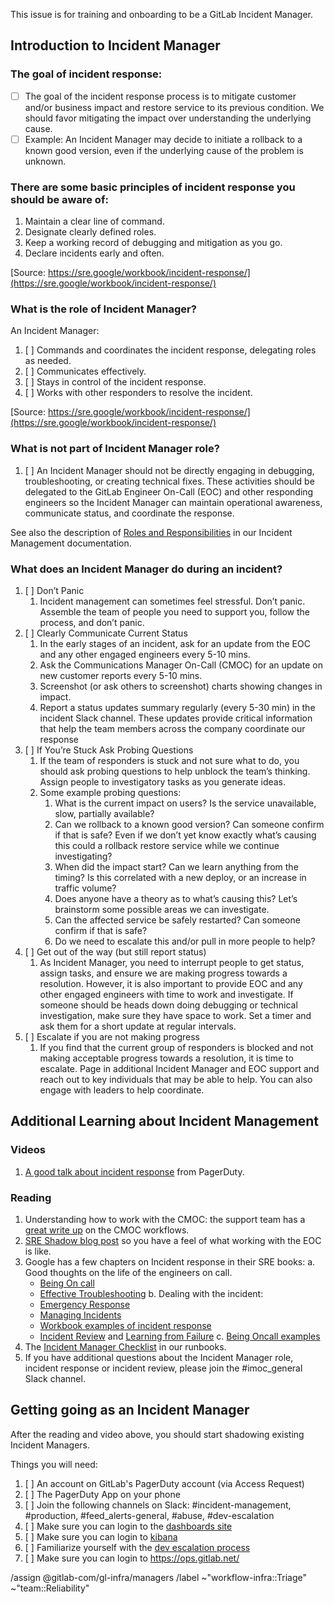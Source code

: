 <!-- title the issue: Incident Manager Onboarding - Team Member Name -->

This issue is for training and onboarding to be a GitLab Incident Manager.


## Introduction to Incident Manager

### The goal of incident response:

- [ ] The goal of the incident response process is to mitigate customer and/or business impact and restore service to its previous condition.  We should favor mitigating the impact over understanding the underlying cause.
- [ ] Example: An Incident Manager may decide to initiate a rollback to a known good version, even if the underlying cause of the problem is unknown.  

### There are some basic principles of incident response you should be aware of: 

1. Maintain a clear line of command.
1. Designate clearly defined roles.
1. Keep a working record of debugging and mitigation as you go.
1. Declare incidents early and often.

[Source: https://sre.google/workbook/incident-response/](https://sre.google/workbook/incident-response/)


### What is the role of Incident Manager?

An Incident Manager:

1. [ ] Commands and coordinates the incident response, delegating roles as needed. 
1. [ ] Communicates effectively.
1. [ ] Stays in control of the incident response.
1. [ ] Works with other responders to resolve the incident.

[Source: https://sre.google/workbook/incident-response/](https://sre.google/workbook/incident-response/)

### What is not part of Incident Manager role?

1. [ ] An Incident Manager should not be directly engaging in debugging, troubleshooting, or creating technical fixes.  These activities should be delegated to the GitLab Engineer On-Call (EOC) and other responding engineers so the Incident Manager can maintain operational awareness, communicate status, and coordinate the response. 

See also the description of [Roles and Responsibilities](/handbook/engineering/infrastructure/incident-management/#roles-and-responsibilities) in our Incident Management documentation.

### What does an Incident Manager do during an incident?

1. [ ] Don’t Panic 
    1. Incident management can sometimes feel stressful.  Don’t panic.  Assemble the team of people you need to support you, follow the process, and don’t panic.
1. [ ] Clearly Communicate Current Status
    1. In the early stages of an incident, ask for an update from the EOC and any other engaged engineers every 5-10 mins.  
    1. Ask the Communications Manager On-Call (CMOC) for an update on new customer reports every 5-10 mins.
    1. Screenshot (or ask others to screenshot) charts showing changes in impact.
    1. Report a status updates summary regularly (every 5-30 min) in the incident Slack channel.  These updates provide critical information that help the team members across the company coordinate our response
1. [ ] If You’re Stuck Ask Probing Questions 
    1. If the team of responders is stuck and not sure what to do, you should ask probing questions to help unblock the team’s thinking.  Assign people to investigatory tasks as you generate ideas.
    1. Some example probing questions:
        1. What is the current impact on users? Is the service unavailable, slow, partially available?
        1. Can we rollback to a known good version?  Can someone confirm if that is safe?  Even if we don’t yet know exactly what’s causing this could a rollback restore service while we continue investigating?
        1. When did the impact start?  Can we learn anything from the timing?  Is this correlated with a new deploy, or an increase in traffic volume?
        1. Does anyone have a theory as to what’s causing this?  Let’s brainstorm some possible areas we can investigate.
        1. Can the affected service be safely restarted?  Can someone confirm if that is safe? 
        1. Do we need to escalate this and/or pull in more people to help? 
1. [ ] Get out of the way (but still report status)
    1. As Incident Manager, you need to interrupt people to get status, assign tasks, and ensure we are making progress towards a resolution.  However, it is also important to provide EOC and any other engaged engineers with time to work and investigate.  If someone should be heads down doing debugging or technical investigation, make sure they have space to work.   Set a timer and ask them for a short update at regular intervals.
1. [ ] Escalate if you are not making progress
    1. If you find that the current group of responders is blocked and not making acceptable progress towards a resolution, it is time to escalate.  Page in additional Incident Manager and EOC support and reach out to key individuals that may be able to help.  You can also engage with leaders to help coordinate.





## Additional Learning about Incident Management 

### Videos
1. [A good talk about incident response](https://www.youtube.com/watch?v=4ZHFPiRXJls) from PagerDuty.

### Reading
1. Understanding how to work with the CMOC: the support team has a [great write up](/handbook/support/workflows/cmoc_workflows.html) on the CMOC workflows.
2. [SRE Shadow blog post](https://about.gitlab.com/blog/2020/04/13/lm-sre-shadow/) so you have a feel of what working with the EOC is like. 
3. Google has a few chapters on Incident response in their SRE books:
  a. Good thoughts on the life of the engineers on call.
   * [Being On call](https://sre.google/sre-book/being-on-call/)
   * [Effective Troubleshooting](https://sre.google/sre-book/effective-troubleshooting/)
  b. Dealing with the incident:
   * [Emergency Response](https://sre.google/sre-book/emergency-response/)
   * [Managing Incidents](https://sre.google/sre-book/managing-incidents/)
   * [Workbook examples of incident response](https://sre.google/workbook/incident-response/)
   * [Incident Review](https://sre.google/sre-book/postmortem-culture/) and [Learning from Failure](https://sre.google/workbook/postmortem-culture/)
  c. [Being Oncall examples](https://sre.google/workbook/on-call/)
4. The [Incident Manager Checklist](https://gitlab.com/gitlab-com/runbooks/-/blob/master/incidents/general_incidents.md#imoc-checklist) in our runbooks.
5. If you have additional questions about the Incident Manager role, incident response or incident review, please join the #imoc_general Slack channel.


## Getting going as an Incident Manager
After the reading and video above, you should start shadowing existing Incident Managers.  

Things you will need:
1. [ ] An account on GitLab's PagerDuty account (via Access Request)
2. [ ] The PagerDuty App on your phone
3. [ ] Join the following channels on Slack: #incident-management, #production, #feed_alerts-general, #abuse, #dev-escalation
5. [ ] Make sure you can login to the [dashboards site](https://dashboards.gitlab.net/d/RZmbBr7mk/gitlab-triage)
6. [ ] Make sure you can login to [kibana](https://log.gprd.gitlab.net/) 
7. [ ] Familiarize yourself with the [dev escalation process](/handbook/engineering/development/processes/Infra-Dev-Escalation/process.html)
8. [ ] Make sure you can login to https://ops.gitlab.net/


/assign @gitlab-com/gl-infra/managers 
/label ~"workflow-infra::Triage" ~"team::Reliability" 
